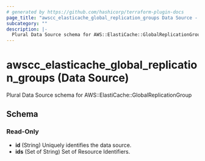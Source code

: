 ```yaml
---
# generated by https://github.com/hashicorp/terraform-plugin-docs
page_title: "awscc_elasticache_global_replication_groups Data Source - terraform-provider-awscc"
subcategory: ""
description: |-
  Plural Data Source schema for AWS::ElastiCache::GlobalReplicationGroup
---
```


# awscc_elasticache_global_replication_groups (Data Source)

Plural Data Source schema for AWS::ElastiCache::GlobalReplicationGroup



<!-- schema generated by tfplugindocs -->
## Schema

### Read-Only

- **id** (String) Uniquely identifies the data source.
- **ids** (Set of String) Set of Resource Identifiers.


